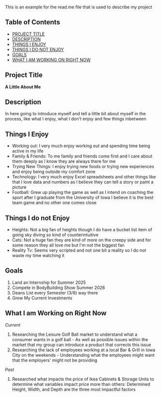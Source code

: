 This is an example for the read.me file that is used to describe my project

## Table of Contents

- [PROJECT TITLE](#Project-Title)
- [DESCRIPTION](#Description)
- [THINGS I ENJOY](#Things-I-Enjoy)
- [THINGS I DO NOT ENJOY](#Things-I-do-not-Enjoy)
- [GOALS](#Goals)
- [WHAT I AM WORKING ON RIGHT NOW](#What-I-Am-Working-On-Right-Now)

## Project Title
**A Little About Me**

## Description
In here going to introduce myself and tell a little bit about myself in the process, like what I enjoy, what I don't enjoy and few things inbetween

## Things I Enjoy
- Working out: I very much enjoy working out and spending time being active in my life
- Family & Friends: To me family and friends come first and I care about them deeply as I know they are always there for me
- Trying New Things: I enjoy trying new foods or trying new experiences and enjoy being outside my comfort zone
- Technology: I very much enjoy Excel spreadsheets and other things like that I love data and numbers as I believe they can tell a story or paint a picture
- Football: Grew up playing the game as well as I intend on coaching the sport after I graduate from the University of Iowa I believe it is the best team game and no other one comes close

## Things I do not Enjoy
- Heights: Not a big fan of heights though I do have a bucket list item of going sky diving so kind of counterintuitive
- Cats: Not a huge fan they are kind of more on the creepy side and for some reason they all love me but I'm not the biggest fan
- Reality Tv: Seems very scripted and not one bit a reality so I do not waste my time watching it 

## Goals
1. Land an Internship for Summer 2025
2. Compete in BodyBuilding Show Summer 2026
3. Deans List every Semester (3/8) way there
4. Grow My Current Investments

## What I am Working on Right Now
*Current* 
1. Researching the Leisure Golf Ball market to understand what a consumer wants in a golf ball - As well as possible issues within the market that my group can introduce a product that corrects this issue
2. Researching the lack of employees working at a local Bar & Grill in Iowa City on the weekends - Understanding what the employees might want that the employers' might not be providing

*Past*
1. Researched what impacts the price of Ikea Cabinets & Storage Units to determine what variables impact price more than others: Determined Height, Width, and Depth are the three most impactful factors
